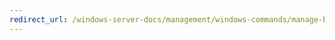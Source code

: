 ```yaml
---
redirect_url: /windows-server-docs/management/windows-commands/manage-bde-setidentifier.md
---
```

